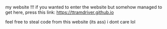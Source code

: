 my website !!! if you wanted to enter the website but somehow managed to get here, press this link: https://ttramdriver.github.io

feel free to steal code from this website (its ass) i dont care lol
